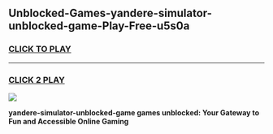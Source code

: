 
## Unblocked-Games-yandere-simulator-unblocked-game-Play-Free-u5s0a
<h3>
<a href="https://premium76.site?title=yandere-simulator-unblocked-game&ref=22A">CLICK TO PLAY</a></h3>
<hr>

<h3>
<a href="https://premium76.site?title=yandere-simulator-unblocked-game&ref=22A">CLICK 2 PLAY</a>
  
</h3>

<a href="https://premium76.site?title=yandere-simulator-unblocked-game&ref=22A"><img src="https://clearcache.store/games.png"></a>


**yandere-simulator-unblocked-game games unblocked: Your Gateway to Fun and Accessible Online Gaming**
